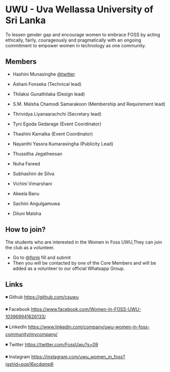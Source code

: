 # UWU - Uva Wellassa University of Sri Lanka
To lessen gender gap and encourage women to embrace FOSS by acting ethically, fairly, courageously and pragmatically with an ongoing commitment to empower women in technology as one community.

## Members

* Hashini Munasinghe [@twitter](https://mobile.twitter.com/HashiniMunasin3)  

- Ashani Fonseka (Technical lead)
- Thilaksi Gunathilaka (Design lead)
- S.M. Malsha Chamodi Samarakoon (Membership and Requirement lead)
- Thrividya Liyanaarachchi (Secretary lead)
- Tyni Egoda Gedarage (Event Coordinator)
- Thashini Kamalka (Event Coordinator)
- Nayanthi Yasora Kumarasingha (Publicity Lead)

- Thussitha Jegatheesan
- Nuha Fareed
- Subhashini de Silva
- Vichini Vimarshani
- Akeela Banu
- Sachini Angulgamuwa
- Diluni Malsha




## How to join?

The students who are interested in the Women in Foss UWU,They can join the club as a volunteer.

- Go to [@form](https://bit.ly/32Ho81v) fill and submit 
- Then you will be contacted by one of the Core Members and will be added as a volunteer to our official Whatsapp Group.


## Links

◾ Github
https://github.com/csuwu

◾ Facebook
https://www.facebook.com/Women-In-FOSS-UWU-103969941626133/

◾ LinkedIn
https://www.linkedin.com/company/uwu-women-in-foss-community/mycompany/

◾ Twitter
https://twitter.com/FossUwu?s=09

◾ Instagram
https://instagram.com/uwu_women_in_foss?igshid=pop16xcdqmp6
